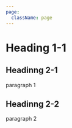 ```yaml
---
page:
  className: page
---
```


# Heading 1-1

## Headinng 2-1

paragraph 1

<!-- newpage -->

## Headinng 2-2

paragraph 2
